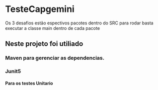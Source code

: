 # TesteCapgemini

Os 3 desafios estão espectivos pacotes dentro do SRC para rodar basta executar a classe main dentro de cada pacote

## Neste projeto foi utiliado
### Maven para gerenciar as dependencias.

### Junit5
#### Para os testes Unitario
